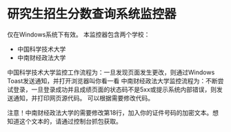 # 研究生招生分数查询系统监控器
仅在Windows系统下有效。
本监控器包含两个学校：
* 中国科学技术大学
* 中南财经政法大学

中国科学技术大学监控工作流程为：一旦发现页面发生更改，则通过Windows Toast发送通知，并打开浏览器叫你看一看
中南财经政法大学监控流程为：不断尝试登录，一旦登录成功并且成绩页面的状态码不是5xx或提示系统内部错误，则发送通知，并打印网页源代码。
可以根据需要修改代码。

注意！中南财经政法大学的需要修改第18行，加入你的证件号码的加密文本。想知道这个文本的，请通过控制台抓包获取。